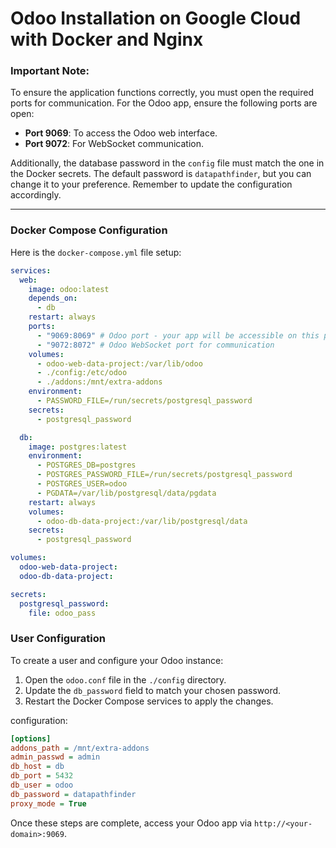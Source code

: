 # Odoo Installation on Google Cloud with Docker and Nginx

### Important Note:
To ensure the application functions correctly, you must open the required ports for communication. For the Odoo app, ensure the following ports are open:
- **Port 9069**: To access the Odoo web interface.
- **Port 9072**: For WebSocket communication.

Additionally, the database password in the `config` file must match the one in the Docker secrets. The default password is `datapathfinder`, but you can change it to your preference. Remember to update the configuration accordingly.

---

### Docker Compose Configuration
Here is the `docker-compose.yml` file setup:

```yaml
services:
  web:
    image: odoo:latest
    depends_on:
      - db
    restart: always
    ports:
      - "9069:8069" # Odoo port - your app will be accessible on this port
      - "9072:8072" # Odoo WebSocket port for communication
    volumes:
      - odoo-web-data-project:/var/lib/odoo
      - ./config:/etc/odoo
      - ./addons:/mnt/extra-addons
    environment:
      - PASSWORD_FILE=/run/secrets/postgresql_password
    secrets:
      - postgresql_password

  db:
    image: postgres:latest
    environment:
      - POSTGRES_DB=postgres
      - POSTGRES_PASSWORD_FILE=/run/secrets/postgresql_password
      - POSTGRES_USER=odoo
      - PGDATA=/var/lib/postgresql/data/pgdata
    restart: always
    volumes:
      - odoo-db-data-project:/var/lib/postgresql/data
    secrets:
      - postgresql_password

volumes:
  odoo-web-data-project:
  odoo-db-data-project:

secrets:
  postgresql_password:
    file: odoo_pass
```

### User Configuration
To create a user and configure your Odoo instance:
1. Open the `odoo.conf` file in the `./config` directory.
2. Update the `db_password` field to match your chosen password.
3. Restart the Docker Compose services to apply the changes.

configuration:
```ini
[options]
addons_path = /mnt/extra-addons
admin_passwd = admin
db_host = db
db_port = 5432
db_user = odoo
db_password = datapathfinder
proxy_mode = True
```

Once these steps are complete, access your Odoo app via `http://<your-domain>:9069`.

